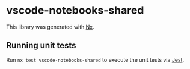 # vscode-notebooks-shared

This library was generated with [Nx](https://nx.dev).

## Running unit tests

Run `nx test vscode-notebooks-shared` to execute the unit tests via [Jest](https://jestjs.io).
